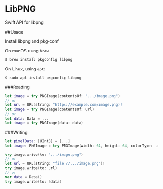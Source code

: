# LibPNG

Swift API for libpng

##Usage

Install libpng and pkg-conf

On macOS using `brew`:
```bash
$ brew install pkgconfig libpng
```

On Linux, using `apt`:
```bash
$ sudo apt install pkgconfig libpng
```

###Reading

```swift
let image = try PNGImage(contentsOf: ".../image.png")
// or
let url = URL(string: "https://example.com/image.png)!
let image = try PNGImage(contentsOf: url)
// or
let data: Data = ...
let image = try PNGImage(data: data)
```

###Writing

```swift
let pixelData: [UInt8] = [...]
let image: PNGImage = try PNGImage(width: 64, height: 64, colorType: .rgba, bitDepth: 8, pixelData: pixelData)

try image.write(to: ".../image.png")
// or
let url = URL(string: "file://.../image.png")!
try image.write(to: url)
// or
var data = Data()
try image.write(to: &data)
```
